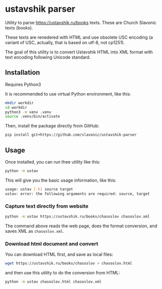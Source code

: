 # ustavshik parser

Utility to parse https://ustavshik.ru/books texts. These are Church Slavonic texts (books).

These texts are renedered with HTML and use obsolete USC encoding (a variant of USC, actually, that is based on utf-8, not cp1251).

The goal of this utility is to convert Ustavshik HTML into XML format with text encoding
following Unicode standard.

## Installation

Requires Python3

It is recommended to use virtual Python environment, like this:

```bash
mkdir workdir
cd workdir
python3 -m venv .venv
source .venv/bin/activate
```

Then, install the package directly from GitHub:

```bash
pip install git+https://github.com/slavonic/ustavshik-parser
```

## Usage

Once installed, you can run thee utility like this:

```bash
python -m ustav
```

This will give you the basic usage information, like this:

```bash
usage: ustav [-h] source target
ustav: error: the following arguments are required: source, target
```

### Capture text directly from website

```bash
python -m ustav https://ustavshik.ru/books/chasoslov chasoslov.xml
```

The command above reads the web page, does the format conversion, and saves XML as `chasoslov.xml`.

### Download html document and convert

You can download HTML first, and save as local files:

```bash
wget https://ustavshik.ru/books/chasoslov > chasoslov.html
```

and then use this utility to do the conversion from HTML:

```bash
python -m ustav chasoslov.html chasoslov.xml
```
